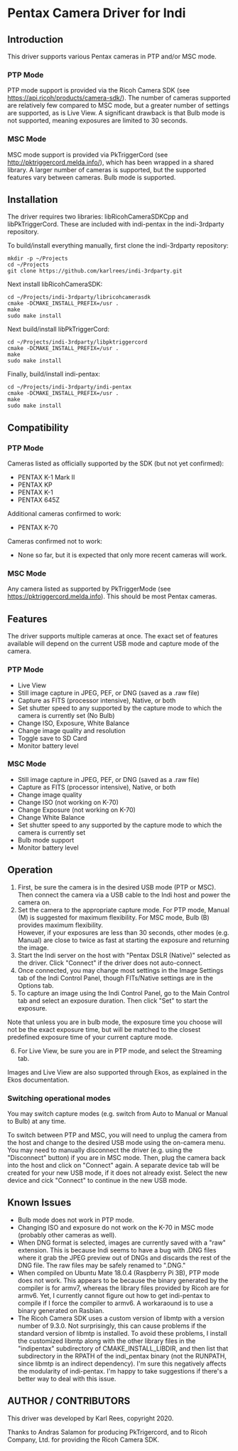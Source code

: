 # Pentax Camera Driver for Indi

## Introduction

This driver supports various Pentax cameras in PTP and/or MSC mode.  

### PTP Mode

PTP mode support is provided via the Ricoh Camera SDK (see https://api.ricoh/products/camera-sdk/).  The number of cameras supported are 
relatively few compared to MSC mode, but a greater number of settings are supported, as is Live View.  A significant drawback is that Bulb
mode is not supported, meaning exposures are limited to 30 seconds.

### MSC Mode

MSC mode support is provided via PkTriggerCord (see http://pktriggercord.melda.info/), which has been wrapped in a shared library.  A larger number of cameras is supported, but the supported features vary between cameras.  Bulb mode is supported.

## Installation

The driver requires two libraries: libRicohCameraSDKCpp and libPkTriggerCord.  These are included with indi-pentax in the indi-3rdparty repository.

To build/install everything manually, first clone the indi-3rdparty repository:

```
mkdir -p ~/Projects
cd ~/Projects
git clone https://github.com/karlrees/indi-3rdparty.git
```

Next install libRicohCameraSDK:

```
cd ~/Projects/indi-3rdparty/libricohcamerasdk
cmake -DCMAKE_INSTALL_PREFIX=/usr .
make
sudo make install
```

Next build/install libPkTriggerCord:

```
cd ~/Projects/indi-3rdparty/libpktriggercord
cmake -DCMAKE_INSTALL_PREFIX=/usr .
make
sudo make install
```

Finally, build/install indi-pentax:

```
cd ~/Projects/indi-3rdparty/indi-pentax
cmake -DCMAKE_INSTALL_PREFIX=/usr .
make
sudo make install
```

## Compatibility

### PTP Mode

Cameras listed as officially supported by the SDK (but not yet confirmed): 
- PENTAX K-1 Mark II
- PENTAX KP
- PENTAX K-1
- PENTAX 645Z

Additional cameras confirmed to work: 
- PENTAX K-70

Cameras confirmed not to work: 
- None so far, but it is expected that only more recent cameras will work.

### MSC Mode

Any camera listed as supported by PkTriggerMode (see https://pktriggercord.melda.info).  This should be most Pentax cameras.

## Features

The driver supports multiple cameras at once.  The exact set of features available will depend on the current USB mode and capture mode of the camera.

### PTP Mode

- Live View
- Still image capture in JPEG, PEF, or DNG (saved as a .raw file)
- Capture as FITS (processor intensive), Native, or both
- Set shutter speed to any supported by the capture mode to which the camera is currently set (No Bulb)
- Change ISO, Exposure, White Balance
- Change image quality and resolution
- Toggle save to SD Card
- Monitor battery level

### MSC Mode

- Still image capture in JPEG, PEF, or DNG (saved as a .raw file)
- Capture as FITS (processor intensive), Native, or both
- Change image quality
- Change ISO (not working on K-70)
- Change Exposure (not working on K-70)
- Change White Balance
- Set shutter speed to any supported by the capture mode to which the camera is currently set
- Bulb mode support
- Monitor battery level

## Operation

1. First, be sure the camera is in the desired USB mode (PTP or MSC).  Then connect the camera via a USB cable to the Indi host and power the camera on.
2. Set the camera to the appropriate capture mode.  For PTP mode, Manual (M) is suggested for maximum flexibility.  For MSC mode, Bulb (B) provides maximum flexibility.  
However, if your exposures are less than 30 seconds, other modes (e.g. Manual) are close to twice as fast at starting the exposure and returning the image.
3. Start the Indi server on the host with "Pentax DSLR (Native)" selected as the driver.  Click "Connect" if the driver does not auto-connect.
4. Once connected, you may change most settings in the Image Settings tab of the Indi Control Panel, though FITs/Native settings are in the Options tab.  
5. To capture an image using the Indi Control Panel, go to the Main Control tab and select an exposure duration.  Then click "Set" to start the exposure.  

Note that unless you are in bulb mode, the exposure time you choose will not be the exact exposure time, but will be matched to the closest predefined exposure time of your current capture mode.  

6. For Live View, be sure you are in PTP mode, and select the Streaming tab.

Images and Live View are also supported through Ekos, as explained in the Ekos documentation.

### Switching operational modes

You may switch capture modes (e.g. switch from Auto to Manual or Manual to Bulb) at any time.  

To switch between PTP and MSC, you will need to unplug the camera from the host and change to the desired USB mode using the on-camera menu.  You may need to manually disconnect the driver (e.g. using the "Disconnect" button) if you are in MSC mode.  Then, plug the camera back into the host and click on "Connect" again.  A separate device tab will be created for your new USB mode, 
if it does not already exist.  Select the new device and cick "Connect" to continue in the new USB mode.

## Known Issues

- Bulb mode does not work in PTP mode.
- Changing ISO and exposure do not work on the K-70 in MSC mode (probably other cameras as well).
- When DNG format is selected, images are currently saved with a "raw" extension.  This is because Indi seems to have a bug with .DNG files where it grab the JPEG
preview out of DNGs and discards the rest of the DNG file.  The raw files may be safely renamed to ".DNG."
- When compiled on Ubuntu Mate 18.0.4 (Raspberry Pi 3B), PTP mode does not work.  This appears to be because the binary generated by the compiler
is for armv7, whereas the library files provided by Ricoh are for armv6.  Yet, I currently cannot figure out how to get indi-pentax to compile if I force the compiler
to armv6.  A workaraound is to use a binary generated on Rasbian.
- The Ricoh Camera SDK uses a custom version of libmtp with a version number of 9.3.0.  Not surprisingly, this can cause problems if the
standard version of libmtp is installed.  To avoid these problems, I install the customized libmtp along with the other library files in the "indipentax"
subdirectory of CMAKE_INSTALL_LIBDIR, and then list that subdirectory in the RPATH of the indi_pentax binary (not the RUNPATH, since libmtp is an indirect dependency).
I'm sure this negatively affects the modularity of indi-pentax.  I'm happy to take suggestions if there's a better way to deal with this issue.

## AUTHOR / CONTRIBUTORS

This driver was developed by Karl Rees, copyright 2020.  

Thanks to Andras Salamon for producing PkTrigercord, and to Ricoh Company, Ltd. for providing the Ricoh Camera SDK.
